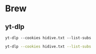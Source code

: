 # Brew

## yt-dlp

```yt-dlp --cookies hidive.txt --list-subs```
```bash
yt-dlp --cookies hidive.txt --list-subs
```
